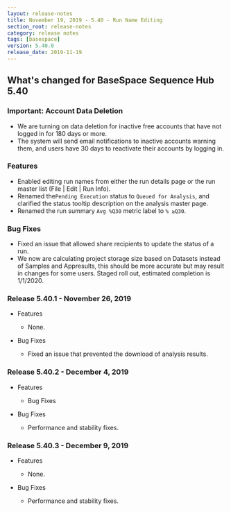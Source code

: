 ```yaml
---
layout: release-notes
title: November 19, 2019 - 5.40 - Run Name Editing
section_root: release-notes
category: release notes
tags: [basespace]
version: 5.40.0
release_date: 2019-11-19
---
```


## What's changed for BaseSpace Sequence Hub 5.40

### Important: Account Data Deletion

- We are turning on data deletion for inactive free accounts that have not logged in for 180 days or more.
- The system will send email notifications to inactive accounts warning them, and users have 30 days to reactivate their accounts by logging in. 

### Features
- Enabled editing run names from either the run details page or the run master list (File | Edit | Run Info).
- Renamed the``Pending Execution`` status to ``Queued for Analysis``, and clarified the status tooltip description on the analysis master page.
- Renamed the run summary ``Avg %Q30`` metric label to ``% ≥Q30``.

### Bug Fixes
- Fixed an issue that allowed share recipients to update the status of a run.
- We now are calculating project storage size based on Datasets instead of Samples and Appresults, this should be more accurate but may result in changes for some users. Staged roll out, estimated completion is 1/1/2020.

### Release 5.40.1 - November 26, 2019
- Features
  - None.

- Bug Fixes
  - Fixed an issue that prevented the download of analysis results.
  
### Release 5.40.2 - December 4, 2019
- Features
  - Bug Fixes

- Bug Fixes
  - Performance and stability fixes.
    
### Release 5.40.3 - December 9, 2019
- Features
  - None.

- Bug Fixes
  - Performance and stability fixes.

